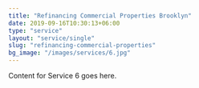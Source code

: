 ```yaml
---
title: "Refinancing Commercial Properties Brooklyn"
date: 2019-09-16T10:30:13+06:00
type: "service"
layout: "service/single"
slug: "refinancing-commercial-properties"
bg_image: "/images/services/6.jpg"
---
```



Content for Service 6 goes here.
